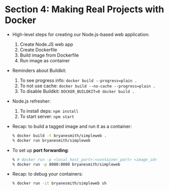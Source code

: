 # Section 4: Making Real Projects with Docker

* High-level steps for creating our Node.js-based web application:
    1. Create Node.JS web app
    2. Create Dockerfile
    3. Build image from Dockerfile
    4. Run image as container

* Reminders about Buildkit:
    1. To see progress info: `docker build --progress=plain .`
    2. To not use cache: `docker build --no-cache --progress=plain .`
    3. To disable Buildkit: `DOCKER_BUILDKIT=0 docker build .`

* Node.js refresher:
    1. To install deps: `npm install`
    2. To start server: `npm start`

* Recap: to build a tagged image and run it as a container:
    ```sh
    % docker build -t bryanesmith/simpleweb .
    % docker run bryanesmith/simpleweb
    ```

* To set up **port forwarding**:
    ```sh
    % # docker run -p <local_host_port>:<container_port> <image_id>
    % docker run -p 8080:8080 bryanesmith/simpleweb
    ```

* Recap: to debug your containers:
    ```sh
    % docker run -it bryanesmith/simpleweb sh
    ```